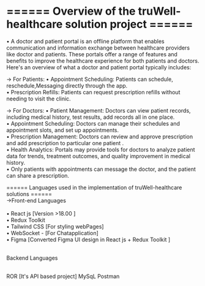 <h1>====== Overview of the truWell-healthcare solution project ====== </h1>

•	A doctor and patient portal is an offline platform that enables communication and information exchange between healthcare providers like doctor and patients. These portals offer a range of features and benefits to improve the healthcare experience for both patients and doctors. Here's an overview of what a doctor and patient portal typically includes:
<br>

->	For Patients:
•	Appointment Scheduling: Patients can schedule, reschedule,Messaging directly through the app.<br>
•	Prescription Refills: Patients can request prescription refills without needing to visit the clinic.<br>

->	For Doctors:
•	Patient Management: Doctors can view patient records, including medical history, test results, add records all in one place.<br>
•	Appointment Scheduling: Doctors can manage their schedules and appointment slots, and set up appointments.<br>
•	Prescription Management: Doctors can review and approve prescription and add prescription to particular one patient .<br>
•	Health Analytics: Portals may provide tools for doctors to analyze patient data for trends, treatment outcomes, and quality improvement in medical history.<br>
• Only patients with appointments can message the doctor, and the patient can share a prescription.<br>


====== Languages used in the implementation of truWell-healthcare solutions ======
<br>
->Front-end Languages
<br>
<br>• React js [Version >18.00 ]
<br>• Redux Toolkit 
<br>• Tailwind CSS [For styling webPages]
<br>• WebSocket - [For Chatapplication]
<br>• Figma [Converted Figma UI design in React js + Redux Toolkit ]


<br>Backend Languages

<br>ROR [It's API based project]
MySqL
Postman

